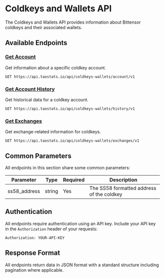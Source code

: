 # Coldkeys and Wallets API

The Coldkeys and Wallets API provides information about Bittensor coldkeys and their associated wallets.

## Available Endpoints

### [Get Account](account.md)
Get information about a specific coldkey account.
```
GET https://api.taostats.io/api/coldkeys-wallets/account/v1
```

### [Get Account History](account-history.md)
Get historical data for a coldkey account.
```
GET https://api.taostats.io/api/coldkeys-wallets/history/v1
```

### [Get Exchanges](exchanges.md)
Get exchange-related information for coldkeys.
```
GET https://api.taostats.io/api/coldkeys-wallets/exchanges/v1
```

## Common Parameters

All endpoints in this section share some common parameters:

| Parameter | Type | Required | Description |
|-----------|------|----------|-------------|
| ss58_address | string | Yes | The SS58 formatted address of the coldkey |

## Authentication

All endpoints require authentication using an API key. Include your API key in the `Authorization` header of your requests:

```
Authorization: YOUR-API-KEY
```

## Response Format

All endpoints return data in JSON format with a standard structure including pagination where applicable. 